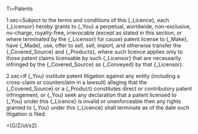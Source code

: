 Ti=Patents

1.sec=Subject to the terms and conditions of this {_Licence}, each {_Licensor} hereby grants to {_You} a perpetual, worldwide, non-exclusive, no-charge, royalty-free, irrevocable (except as stated in this section, or where terminated by the {_Licensor} for cause) patent license to {_Make}, have {_Made}, use, offer to sell, sell, import, and otherwise transfer the {_Covered_Source} and {_Products}, where such licence applies only to those patent claims licensable by such {_Licensor} that are necessarily infringed by the {_Covered_Source} as {_Conveyed} by that {_Licensor}.

2.sec=If {_You} institute patent litigation against any entity (including a cross-claim or counterclaim in a lawsuit) alleging that the {_Covered_Source} or a {_Product} constitutes direct or contributory patent infringement, or {_You} seek any declaration that a patent licensed to {_You} under this {_Licence} is invalid or unenforceable then any rights granted to {_You} under this {_Licence} shall terminate as of the date such litigation is filed.

=[G/Z/ol/s2]

